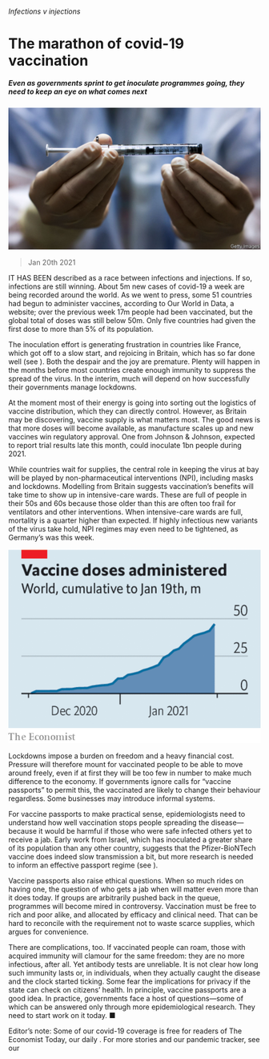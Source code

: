 ###### Infections v injections

# The marathon of covid-19 vaccination 

##### Even as governments sprint to get inoculate programmes going, they need to keep an eye on what comes next 

![image](images/20210123_ldp502.jpg) 

> Jan 20th 2021 


IT HAS BEEN described as a race between infections and injections. If so, infections are still winning. About 5m new cases of covid-19 a week are being recorded around the world. As we went to press, some 51 countries had begun to administer vaccines, according to Our World in Data, a website; over the previous week 17m people had been vaccinated, but the global total of doses was still below 50m. Only five countries had given the first dose to more than 5% of its population.


The inoculation effort is generating frustration in countries like France, which got off to a slow start, and rejoicing in Britain, which has so far done well (see ). Both the despair and the joy are premature. Plenty will happen in the months before most countries create enough immunity to suppress the spread of the virus. In the interim, much will depend on how successfully their governments manage lockdowns.



At the moment most of their energy is going into sorting out the logistics of vaccine distribution, which they can directly control. However, as Britain may be discovering, vaccine supply is what matters most. The good news is that more doses will become available, as manufacture scales up and new vaccines win regulatory approval. One from Johnson &amp; Johnson, expected to report trial results late this month, could inoculate 1bn people during 2021.


While countries wait for supplies, the central role in keeping the virus at bay will be played by non-pharmaceutical interventions (NPI), including masks and lockdowns. Modelling from Britain suggests vaccination’s benefits will take time to show up in intensive-care wards. These are full of people in their 50s and 60s because those older than this are often too frail for ventilators and other interventions. When intensive-care wards are full, mortality is a quarter higher than expected. If highly infectious new variants of the virus take hold, NPI regimes may even need to be tightened, as Germany’s was this week.

![image](images/20210123_ldc532.png) 



Lockdowns impose a burden on freedom and a heavy financial cost. Pressure will therefore mount for vaccinated people to be able to move around freely, even if at first they will be too few in number to make much difference to the economy. If governments ignore calls for “vaccine passports” to permit this, the vaccinated are likely to change their behaviour regardless. Some businesses may introduce informal systems.


For vaccine passports to make practical sense, epidemiologists need to understand how well vaccination stops people spreading the disease—because it would be harmful if those who were safe infected others yet to receive a jab. Early work from Israel, which has inoculated a greater share of its population than any other country, suggests that the Pfizer-BioNTech vaccine does indeed slow transmission a bit, but more research is needed to inform an effective passport regime (see ).


Vaccine passports also raise ethical questions. When so much rides on having one, the question of who gets a jab when will matter even more than it does today. If groups are arbitrarily pushed back in the queue, programmes will become mired in controversy. Vaccination must be free to rich and poor alike, and allocated by efficacy and clinical need. That can be hard to reconcile with the requirement not to waste scarce supplies, which argues for convenience.


There are complications, too. If vaccinated people can roam, those with acquired immunity will clamour for the same freedom: they are no more infectious, after all. Yet antibody tests are unreliable. It is not clear how long such immunity lasts or, in individuals, when they actually caught the disease and the clock started ticking. Some fear the implications for privacy if the state can check on citizens’ health. In principle, vaccine passports are a good idea. In practice, governments face a host of questions—some of which can be answered only through more epidemiological research. They need to start work on it today. ■


Editor’s note: Some of our covid-19 coverage is free for readers of The Economist Today, our daily . For more stories and our pandemic tracker, see our 

